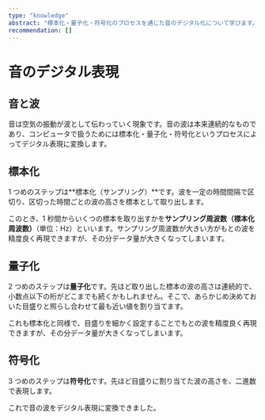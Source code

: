 ```yaml
---
type: "knowledge"
abstract: "標本化・量子化・符号化のプロセスを通じた音のデジタル化について学びます。"
recommendation: []
---
```


# 音のデジタル表現

## 音と波

音は空気の振動が波として伝わっていく現象です。音の波は本来連続的なものであり、コンピュータで扱うためには標本化・量子化・符号化というプロセスによってデジタル表現に変換します。

## 標本化

1 つめのステップは**標本化（サンプリング）**です。波を一定の時間間隔で区切り、区切った時間ごとの波の高さを標本として取り出します。

このとき、1 秒間からいくつの標本を取り出すかを**サンプリング周波数（標本化周波数）**（単位：Hz）といいます。サンプリング周波数が大きい方がもとの波を精度良く再現できますが、その分データ量が大きくなってしまいます。

## 量子化

2 つめのステップは**量子化**です。先ほど取り出した標本の波の高さは連続的で、小数点以下の桁がどこまでも続くかもしれません。そこで、あらかじめ決めておいた目盛りと照らし合わせて最も近い値を割り当てます。

これも標本化と同様で、目盛りを細かく設定することでもとの波を精度良く再現できますが、その分データ量が大きくなってしまいます。

## 符号化

3 つめのステップは**符号化**です。先ほど目盛りに割り当てた波の高さを、二進数で表現します。

これで音の波をデジタル表現に変換できました。
